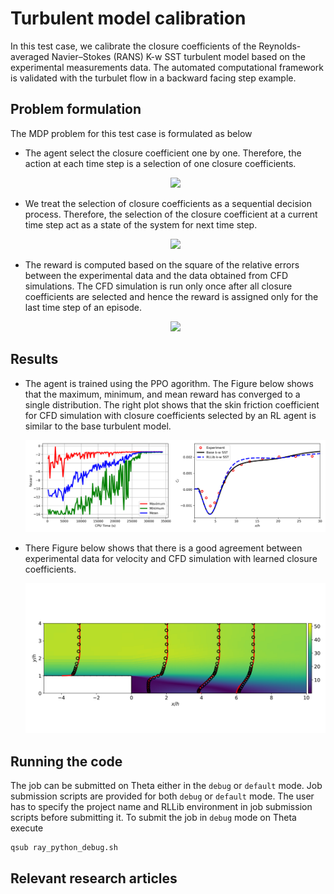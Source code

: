 # Turbulent model calibration
In this test case, we calibrate the closure coefficients of the Reynolds-averaged Navier–Stokes (RANS) K-w SST turbulent model based on the experimental measurements data. The automated computational framework is validated with the turbulet flow in a backward facing step example. 

## Problem formulation
The MDP problem for this test case is formulated as below
- The agent select the closure coefficient one by one. Therefore, the action at each time step is a selection of one closure coefficients. 
	<p align="center">
		<img src="https://latex.codecogs.com/gif.latex?%5Cdpi%7B150%7D%20a_k%3D%5Clambda_k">
	</p>

- We treat the selection of closure coefficients as a sequential decision process. Therefore, the selection of the closure coefficient at a current time step act as a state of the system for next time step. 
	<p align="center">
		<img src="https://latex.codecogs.com/gif.latex?%5Cdpi%7B150%7D%20s_k%20%3D%20%5Clambda_%7Bk-1%7D">
	</p>

- The reward is computed based on the square of the relative errors between the experimental data and the data obtained from CFD simulations. The CFD simulation is run only once after all closure coefficients are selected and hence the reward is assigned only for the last time step of an episode. 
	<p align="center">
		<img src="https://latex.codecogs.com/gif.latex?%5Cdpi%7B150%7D%20r_k%20%3D%20%5Cbegin%7Bcases%7D%200%20%5Cquad%20%5Ctext%7Bfor%7D%20%5Cquad%20k%20%5Cin%20%5B1%2Cn-1%5D%2C%20%5C%5C%20-%5Csum_%7Bi%3D1%7D%5EN%20%5Cepsilon_i%20%5Cquad%20%5Ctext%7Bwhere%7D%20%5Cquad%20%5Cepsilon_i%3D%5Ctext%7Bmin%7D%5Cbigg%281.0%2C%5Cbigg%5B%5Cfrac%7Bc_f_%7B%2Ci%7D%5E%7B%5Ctext%7BCFD%7D%7D%7D%7Bc_f_%7B%2Ci%7D%5E%7B%5Ctext%7BExpt%7D%7D%7D-1%5Cbigg%5D%5E2%20%5Cbigg%29%20%5Cend%7Bcases%7D">
	</p>

## Results
- The agent is trained using the PPO agorithm. The Figure below shows that the maximum, minimum, and mean reward has converged to a single distribution. The right plot shows that the skin friction coefficient for CFD simulation with closure coefficients selected by an RL agent is similar to the base turbulent model.
	<p align="center">
		<img src="misc/results.png" width="1024">
	</p>

- There Figure below shows that there is a good agreement between experimental data for velocity and CFD simulation with learned closure coefficients.
	<p align="center">
		<img src="misc/velocity_profile.png" width="640">
	</p>

## Running the code
The job can be submitted on Theta either in the `debug` or `default` mode. Job submission scripts are provided for both `debug` or `default` mode. The user has to specify the project name and RLLib environment in job submission scripts before submitting it. To submit the job in `debug` mode on Theta execute 
```
qsub ray_python_debug.sh
```

## Relevant research articles

